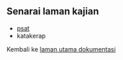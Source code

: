 ---
---

## Senarai laman kajian

* [psat][KJ1]
* katakerap

Kembali ke [laman utama dokumentasi][LUD]

  [LUD]: ../
  [KJ1]: psat.md

